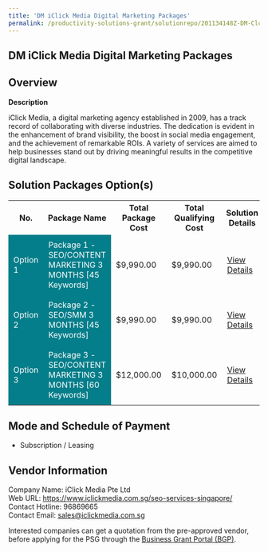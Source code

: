 ```yaml
---
title: 'DM iClick Media Digital Marketing Packages'
permalink: /productivity-solutions-grant/solutionrepo/201134148Z-DM-Clck-Md-Dgtl-Mrktng-PKG-G
---
```


## DM iClick Media Digital Marketing Packages

## Overview

**Description**

iClick Media, a digital marketing agency established in 2009, has a track record of collaborating with diverse industries. The dedication is evident in the enhancement of brand visibility, the boost in social media engagement, and the achievement of remarkable ROIs. A variety of services are aimed to help businesses stand out by driving meaningful results in the competitive digital landscape.

## Solution Packages Option(s)

<table>
<tr>
<th><b>No.</b></th>
<th><b>Package Name</b></th>
<th><b>Total Package Cost</b></th>
<th><b>Total Qualifying Cost</b></th>
<th><b>Solution Details</b></th>
</tr>
<tr>
<td style='padding: 10px; background-color: #037E8A; color: #FFFFFF;'>Option 1</td>
<td style='padding: 10px; background-color: #037E8A; color: #FFFFFF;'>Package 1 - SEO/CONTENT MARKETING 3 MONTHS [45 Keywords]</td>
<td style='padding: 10px;'>$9,990.00</td>
<td style='padding: 10px;'>$9,990.00</td>
<td style='padding: 10px;'><a href='/images/psg/iClick_DM_23052024_Desensitised_Annex3_Part1.pdf' target='_blank'>View Details</a></td>
</tr>
<tr>
<td style='padding: 10px; background-color: #037E8A; color: #FFFFFF;'>Option 2</td>
<td style='padding: 10px; background-color: #037E8A; color: #FFFFFF;'>Package 2 - SEO/SMM 3 MONTHS [45 Keywords]</td>
<td style='padding: 10px;'>$9,990.00</td>
<td style='padding: 10px;'>$9,990.00</td>
<td style='padding: 10px;'><a href='/images/psg/iClick_DM_23052024_Desensitised_Annex3_Part2.pdf' target='_blank'>View Details</a></td>
</tr>
<tr>
<td style='padding: 10px; background-color: #037E8A; color: #FFFFFF;'>Option 3</td>
<td style='padding: 10px; background-color: #037E8A; color: #FFFFFF;'>Package 3 - SEO/CONTENT MARKETING 3 MONTHS [60 Keywords]</td>
<td style='padding: 10px;'>$12,000.00</td>
<td style='padding: 10px;'>$10,000.00</td>
<td style='padding: 10px;'><a href='/images/psg/iClick_DM_23052024_Desensitised_Annex3_Part3.pdf' target='_blank'>View Details</a></td>
</tr>
</table>

## Mode and Schedule of Payment

 - Subscription / Leasing

## Vendor Information

 Company Name: iClick Media Pte Ltd<br>Web URL: https://www.iclickmedia.com.sg/seo-services-singapore/ <br>Contact Hotline: 96869665 <br>Contact Email: sales@iclickmedia.com.sg <br>

Interested companies can get a quotation from the pre-approved vendor, before applying for the PSG through the <a href='https://www.businessgrants.gov.sg/' target='_blank' rel='noopener'>Business Grant Portal (BGP)</a>.

<script src="/jquery/resize-tables.js"></script>
